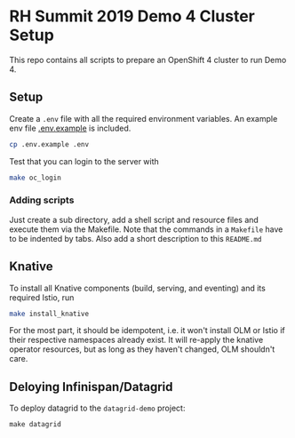 # RH Summit 2019 Demo 4 Cluster Setup

This repo contains all scripts to prepare an OpenShift 4 cluster to run Demo 4.

## Setup

Create a `.env` file with all the required environment variables. An example env file [.env.example](.env.example) is included.

```bash
cp .env.example .env
```

Test that you can login to the server with

```bash
make oc_login
```

### Adding scripts

Just create a sub directory, add a shell script and resource files and execute them via the Makefile.
Note that the commands in a `Makefile` have to be indented by tabs.
Also add a short description to this `README.md`

## Knative

To install all Knative components (build, serving, and eventing) and
its required Istio, run

```bash
make install_knative
```

For the most part, it should be idempotent, i.e. it won't install OLM
or Istio if their respective namespaces already exist. It will
re-apply the knative operator resources, but as long as they haven't
changed, OLM shouldn't care.

## Deloying Infinispan/Datagrid
To deploy datagrid to the `datagrid-demo` project:
```
make datagrid
```
